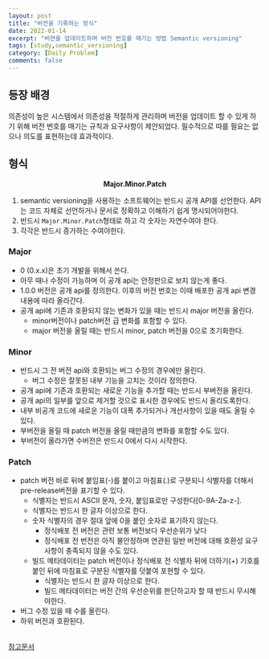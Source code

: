 ```yaml
---
layout: post
title: "버전을 기록하는 방식"
date: 2022-01-14
excerpt: "버젼을 업데이트하며 버전 번호를 매기는 방법 Semantic versioning"
tags: [study,semantic_versioning]
category: [Daily Problem]
comments: false
---
```

## 등장 배경
의존성이 높은 시스템에서 의존성을 적절하게 관리하며 버전을 업데이트 할 수 있게 하기 위해 버전 번호를 매기는 규칙과 요구사항이 제안되었다. 필수적으로 따를 필요는 없으나 의도를 표현하는데 효과적이다.

## 형식
**<center>Major.Minor.Patch</center>**
1. semantic versioning을 사용하는 소프트웨어는 반드시 공개 API를 선언한다. API는 코드 자체로 선언하거나 문서로 정확하고 이해하기 쉽게 명시되어야한다.
2. 반드시 `Major.Minor.Patch`형태로 하고 각 숫자는 자연수여야 한다.
3. 각각은 반드시 증가하는 수여야한다.

### Major
* 0 (0.x.x)은 초기 개발을 위해서 쓴다. 
* 아무 때나 수정이 가능하며 이 공개 api는 안정판으로 보지 않는게 좋다.
* 1.0.0 버전은 공개 api를 정의한다. 이후의 버전 번호는 이때 배포한 공개 api 변경 내용에 따라 올라간다.
* 공개 api에 기존과 호환되지 않는 변화가 있을 때는 반드시 major 버전을 올린다. 
	* minor버전이나 patch버전 급 변화를 포함할 수 있다.
	* major 버전을 올릴 때는 반드시 minor, patch 버전을 0으로 초기화한다.
	
### Minor
* 반드시 그 전 버전 api와 호환되는 버그 수정의 경우에만 올린다.
	* 버그 수정은 잘못된 내부 기능을 고치는 것이라 정의한다.
* 공개 api에 기존과 호환되는 새로운 기능을 추가할 때는 반드시 부버전을 올린다.
* 공개 api의 일부를 앞으로 제거할 것으로 표시한 경우에도 반드시 올리도록한다. 
* 내부 비공개 코드에 새로운 기능이 대폭 추가되거나 개선사항이 있을 때도 올릴 수 있다. 
* 부버전을 올릴 때 patch 버전을 올릴 때만큼의 변화를 포함할 수도 있다.
* 부버전이 올라가면 수버전은 반드시 0에서 다시 시작한다.

### Patch
* patch 버전 바로 뒤에 붙임표(-)를 붙이고 마침표(.)로 구분되니 식별자를 더해서 pre-release버전을 표기할 수 있다. 
	* 식별자는 반드시 ASCII 문자, 숫자, 붙임표로만 구성한다[0-9A-Za-z-].
	* 식별자는 반드시 한 글자 이상으로 한다.
	* 숫자 식별자의 경우 절대 앞에 0을 붙인 숫자로 표기하지 않는다.
		* 정식배포 전 버전은 관련 보통 버전보다 우선순위가 낮다
		* 정식배포 전 번전은 아직 불안정하며 연관된 일반 버전에 대해 호환성 요구사항이 충족되지 않을 수도 있다.
	* 빌드 메타데이터는 patch 버전이나 정식배포 전 식별자 뒤에 더하기(+) 기호를 붙인 뒤에 마침표로 구분된 식별자를 덧붙여 포현할 수 있다.
		* 식별자는 반드시 한 글자 이상으로 한다.
		* 빌드 메타데이터는 버전 간의 우선순위를 판단하고자 할 때 반드시 무시해야한다.
* 버그 수정 있을 때 수를 올린다.
* 하위 버전과 호환된다.
<br>
<a href="https://semver.org/lang/ko/">참고문서</a>
